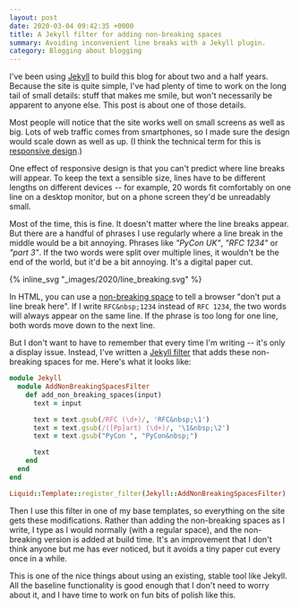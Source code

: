 ```yaml
---
layout: post
date: 2020-03-04 09:42:35 +0000
title: A Jekyll filter for adding non-breaking spaces
summary: Avoiding inconvenient line breaks with a Jekyll plugin.
category: Blogging about blogging
---
```


I've been using [Jekyll] to build this blog for about two and a half years.
Because the site is quite simple, I've had plenty of time to work on the long tail of small details: stuff that makes me smile, but won't necessarily be apparent to anyone else.
This post is about one of those details.

[Jekyll]: https://jekyllrb.com/

Most people will notice that the site works well on small screens as well as big.
Lots of web traffic comes from smartphones, so I made sure the design would scale down as well as up.
(I think the technical term for this is [responsive design].)

[responsive design]: https://en.wikipedia.org/wiki/Responsive_web_design

One effect of responsive design is that you can't predict where line breaks will appear.
To keep the text a sensible size, lines have to be different lengths on different devices -- for example, 20 words fit comfortably on one line on a desktop monitor, but on a phone screen they'd be unreadably small.

Most of the time, this is fine.
It doesn't matter where the line breaks appear.
But there are a handful of phrases I use regularly where a line break in the middle would be a bit annoying.
Phrases like *"PyCon UK"*, *"RFC 1234"* or *"part 3"*.
If the two words were split over multiple lines, it wouldn't be the end of the world, but it'd be a bit annoying.
It's a digital paper cut.

{% inline_svg "_images/2020/line_breaking.svg" %}

In HTML, you can use a [non-breaking space] to tell a browser "don't put a line break here".
If I write `RFC&nbsp;1234` instead of `RFC 1234`, the two words will always appear on the same line.
If the phrase is too long for one line, both words move down to the next line.

[non-breaking space]: https://en.wikipedia.org/wiki/Non-breaking_space

But I don't want to have to remember that every time I'm writing -- it's only a display issue.
Instead, I've written a [Jekyll filter] that adds these non-breaking spaces for me.
Here's what it looks like:

[Jekyll filter]: https://jekyllrb.com/docs/plugins/filters/

```ruby
module Jekyll
  module AddNonBreakingSpacesFilter
    def add_non_breaking_spaces(input)
      text = input

      text = text.gsub(/RFC (\d+)/, 'RFC&nbsp;\1')
      text = text.gsub(/([Pp]art) (\d+)/, '\1&nbsp;\2')
      text = text.gsub("PyCon ", "PyCon&nbsp;")

      text
    end
  end
end

Liquid::Template::register_filter(Jekyll::AddNonBreakingSpacesFilter)
```

Then I use this filter in one of my base templates, so everything on the site gets these modifications.
Rather than adding the non-breaking spaces as I write, I type as I would normally (with a regular space), and the non-breaking version is added at build time.
It's an improvement that I don't think anyone but me has ever noticed, but it avoids a tiny paper cut every once in a while.

This is one of the nice things about using an existing, stable tool like Jekyll.
All the baseline functionality is good enough that I don't need to worry about it, and I have time to work on fun bits of polish like this.
